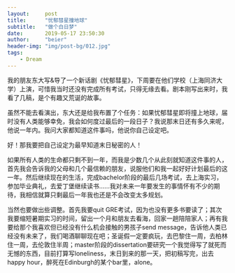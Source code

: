 ```yaml
---
layout:     post
title:      "忧郁彗星撞地球"
subtitle:   "做个白日梦"
date:       2019-05-17 23:50:30
author:     "beier"
header-img: "img/post-bg/012.jpg"
tags:
    - Dream
---
```


我的朋友东大写&导了一个新话剧《忧郁彗星》，下周要在他们学校（上海同济大学）上演，可惜我当时还没有完成所有考试，只得无缘去看。剧本刚写出来时，我看了几稿，是个有趣又荒诞的故事。

虽然不能去看演出，东大还是给我布置了个任务：如果忧郁彗星即将撞上地球，届时没有人类能够幸免，我会如何度过最后的一段日子？我说那末日还有多久来呢，他说一年内。我问大家都知道这件事吗，他说你自己设定吧。

好！那我要把自己设定为最早知道末日秘密的人！

如果所有人类的生命都只剩不到一年，而我是少数几个从此刻就知道这件事的人，首先我会告诉我的父母和几个最信赖的朋友，说服他们和我一起好好计划最后的这一年。然后继续现在的生活，完成bachelor阶段的最后几场考试，去上海实习，参加毕业典礼，去爱丁堡继续读书……我对未来一年要发生的事情怀有不少的期待，我相信就算只剩最后一年我也还是不会改变太多规划。

当然也要做出些调整。首先我要quit GRE考试，因为也没有更多书要读了；其次我要缩短暑期实习的时间，留出一个月和朋友去看海，回家一趟陪陪家人；再有我要给那个我喜欢但已经没有什么机会接触的男孩子send message，告诉他人类已经没有未来了，我们喝酒聊聊现在吧；圣诞假一定要疯玩，去巴黎住一周，去柏林住一周，去伦敦住半周；master阶段的dissertation要研究一个我觉得写了就死而无憾的东西，目前打算写loneliness，末日到来的那一天，把初稿写完，出去happy hour，醉死在Edinburgh的某个bar里，alone。